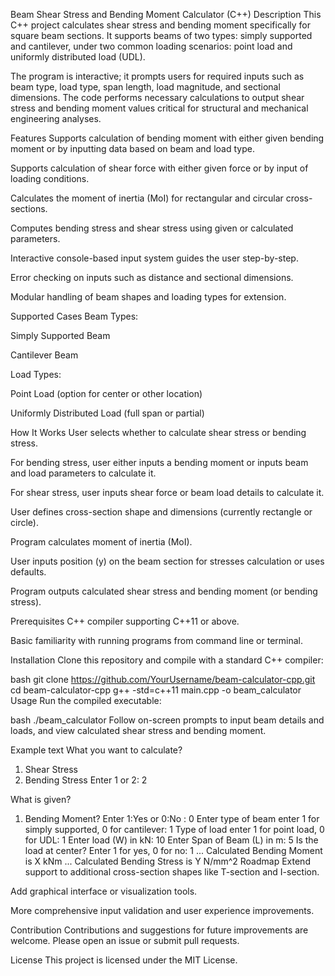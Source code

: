Beam Shear Stress and Bending Moment Calculator (C++)
Description
This C++ project calculates shear stress and bending moment specifically for square beam sections. It supports beams of two types: simply supported and cantilever, under two common loading scenarios: point load and uniformly distributed load (UDL).

The program is interactive; it prompts users for required inputs such as beam type, load type, span length, load magnitude, and sectional dimensions. The code performs necessary calculations to output shear stress and bending moment values critical for structural and mechanical engineering analyses.

Features
Supports calculation of bending moment with either given bending moment or by inputting data based on beam and load type.

Supports calculation of shear force with either given force or by input of loading conditions.

Calculates the moment of inertia (MoI) for rectangular and circular cross-sections.

Computes bending stress and shear stress using given or calculated parameters.

Interactive console-based input system guides the user step-by-step.

Error checking on inputs such as distance and sectional dimensions.

Modular handling of beam shapes and loading types for extension.

Supported Cases
Beam Types:

Simply Supported Beam

Cantilever Beam

Load Types:

Point Load (option for center or other location)

Uniformly Distributed Load (full span or partial)

How It Works
User selects whether to calculate shear stress or bending stress.

For bending stress, user either inputs a bending moment or inputs beam and load parameters to calculate it.

For shear stress, user inputs shear force or beam load details to calculate it.

User defines cross-section shape and dimensions (currently rectangle or circle).

Program calculates moment of inertia (MoI).

User inputs position (y) on the beam section for stresses calculation or uses defaults.

Program outputs calculated shear stress and bending moment (or bending stress).

Prerequisites
C++ compiler supporting C++11 or above.

Basic familiarity with running programs from command line or terminal.

Installation
Clone this repository and compile with a standard C++ compiler:

bash
git clone https://github.com/YourUsername/beam-calculator-cpp.git
cd beam-calculator-cpp
g++ -std=c++11 main.cpp -o beam_calculator
Usage
Run the compiled executable:

bash
./beam_calculator
Follow on-screen prompts to input beam details and loads, and view calculated shear stress and bending moment.

Example
text
What you want to calculate?
1. Shear Stress
2. Bending Stress
Enter 1 or 2: 2

What is given?
1. Bending Moment?
Enter 1:Yes or 0:No : 0
Enter type of beam enter 1 for simply supported, 0 for cantilever: 1
Type of load enter 1 for point load, 0 for UDL: 1
Enter load (W) in kN: 10
Enter Span of Beam (L) in m: 5
Is the load at center? Enter 1 for yes, 0 for no: 1
...
Calculated Bending Moment is X kNm
...
Calculated Bending Stress is Y N/mm^2
Roadmap
Extend support to additional cross-section shapes like T-section and I-section.

Add graphical interface or visualization tools.

More comprehensive input validation and user experience improvements.

Contribution
Contributions and suggestions for future improvements are welcome. Please open an issue or submit pull requests.

License
This project is licensed under the MIT License.

